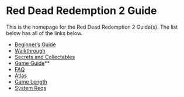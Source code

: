 # Red Dead Redemption 2 Guide

This is the homepage for the Red Dead Redemption 2 Guide(s). The list below has all of the links below.

- [Beginner’s Guide](rdr2_begin.md)
- [Walkthrough](rdr2_walkthough.md)
- [Secrets and Collectables](rdr2_secrets.md])
- [Game Guide](rdr2_guide.md)**
- [FAQ](rdr2_faq.md)
- [Atlas](rdr2_atlas.md)
- [Game Length](rdr2_gamelength.md)
- [System Reqs](rdr2_system.md)

